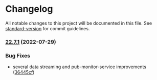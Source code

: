 # Changelog

All notable changes to this project will be documented in this file. See [standard-version](https://github.com/conventional-changelog/standard-version) for commit guidelines.

### [22.7.1](https://github.com/idlab-discover/obelisk/compare/v22.7.0...v22.7.1) (2022-07-29)


### Bug Fixes

* several data streaming and pub-monitor-service improvements ([36445cf](https://github.com/idlab-discover/obelisk/commit/36445cf143a55d364fb0f9a42f88232d90f4c162))
